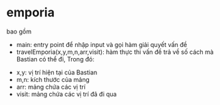 # emporia
bao gồm
+ main: entry point để nhập input và gọi hàm giải quyết vấn đề
+ travelEmporia(x,y,m,n,arr,visit): hàm thực thi vấn đề trả về số cách mà Bastian có thể đi, Trong đó:
- x,y: vị trí hiện tại của Bastian
- m,n: kích thước của mảng
- arr: mảng chứa các vị trí 
- visit: mảng chứa các vị trí đã đi qua
